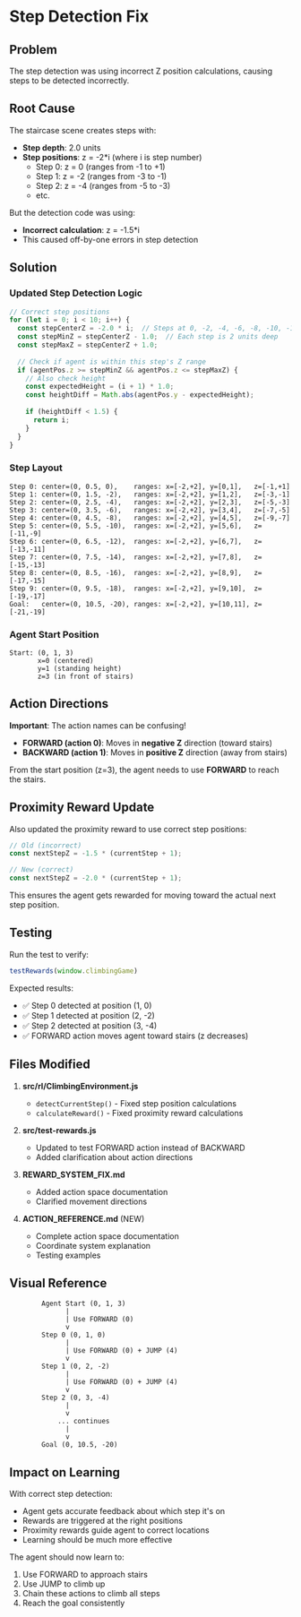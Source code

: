 # Step Detection Fix

## Problem
The step detection was using incorrect Z position calculations, causing steps to be detected incorrectly.

## Root Cause
The staircase scene creates steps with:
- **Step depth**: 2.0 units
- **Step positions**: z = -2*i (where i is step number)
  - Step 0: z = 0 (ranges from -1 to +1)
  - Step 1: z = -2 (ranges from -3 to -1)
  - Step 2: z = -4 (ranges from -5 to -3)
  - etc.

But the detection code was using:
- **Incorrect calculation**: z = -1.5*i
- This caused off-by-one errors in step detection

## Solution

### Updated Step Detection Logic

```javascript
// Correct step positions
for (let i = 0; i < 10; i++) {
  const stepCenterZ = -2.0 * i;  // Steps at 0, -2, -4, -6, -8, -10, -12, -14, -16, -18
  const stepMinZ = stepCenterZ - 1.0;  // Each step is 2 units deep
  const stepMaxZ = stepCenterZ + 1.0;
  
  // Check if agent is within this step's Z range
  if (agentPos.z >= stepMinZ && agentPos.z <= stepMaxZ) {
    // Also check height
    const expectedHeight = (i + 1) * 1.0;
    const heightDiff = Math.abs(agentPos.y - expectedHeight);
    
    if (heightDiff < 1.5) {
      return i;
    }
  }
}
```

### Step Layout

```
Step 0: center=(0, 0.5, 0),    ranges: x=[-2,+2], y=[0,1],   z=[-1,+1]
Step 1: center=(0, 1.5, -2),   ranges: x=[-2,+2], y=[1,2],   z=[-3,-1]
Step 2: center=(0, 2.5, -4),   ranges: x=[-2,+2], y=[2,3],   z=[-5,-3]
Step 3: center=(0, 3.5, -6),   ranges: x=[-2,+2], y=[3,4],   z=[-7,-5]
Step 4: center=(0, 4.5, -8),   ranges: x=[-2,+2], y=[4,5],   z=[-9,-7]
Step 5: center=(0, 5.5, -10),  ranges: x=[-2,+2], y=[5,6],   z=[-11,-9]
Step 6: center=(0, 6.5, -12),  ranges: x=[-2,+2], y=[6,7],   z=[-13,-11]
Step 7: center=(0, 7.5, -14),  ranges: x=[-2,+2], y=[7,8],   z=[-15,-13]
Step 8: center=(0, 8.5, -16),  ranges: x=[-2,+2], y=[8,9],   z=[-17,-15]
Step 9: center=(0, 9.5, -18),  ranges: x=[-2,+2], y=[9,10],  z=[-19,-17]
Goal:   center=(0, 10.5, -20), ranges: x=[-2,+2], y=[10,11], z=[-21,-19]
```

### Agent Start Position

```
Start: (0, 1, 3)
       x=0 (centered)
       y=1 (standing height)
       z=3 (in front of stairs)
```

## Action Directions

**Important**: The action names can be confusing!

- **FORWARD (action 0)**: Moves in **negative Z** direction (toward stairs)
- **BACKWARD (action 1)**: Moves in **positive Z** direction (away from stairs)

From the start position (z=3), the agent needs to use **FORWARD** to reach the stairs.

## Proximity Reward Update

Also updated the proximity reward to use correct step positions:

```javascript
// Old (incorrect)
const nextStepZ = -1.5 * (currentStep + 1);

// New (correct)
const nextStepZ = -2.0 * (currentStep + 1);
```

This ensures the agent gets rewarded for moving toward the actual next step position.

## Testing

Run the test to verify:
```javascript
testRewards(window.climbingGame)
```

Expected results:
- ✅ Step 0 detected at position (1, 0)
- ✅ Step 1 detected at position (2, -2)
- ✅ Step 2 detected at position (3, -4)
- ✅ FORWARD action moves agent toward stairs (z decreases)

## Files Modified

1. **src/rl/ClimbingEnvironment.js**
   - `detectCurrentStep()` - Fixed step position calculations
   - `calculateReward()` - Fixed proximity reward calculations

2. **src/test-rewards.js**
   - Updated to test FORWARD action instead of BACKWARD
   - Added clarification about action directions

3. **REWARD_SYSTEM_FIX.md**
   - Added action space documentation
   - Clarified movement directions

4. **ACTION_REFERENCE.md** (NEW)
   - Complete action space documentation
   - Coordinate system explanation
   - Testing examples

## Visual Reference

```
        Agent Start (0, 1, 3)
              |
              | Use FORWARD (0)
              v
        Step 0 (0, 1, 0)
              |
              | Use FORWARD (0) + JUMP (4)
              v
        Step 1 (0, 2, -2)
              |
              | Use FORWARD (0) + JUMP (4)
              v
        Step 2 (0, 3, -4)
              |
              v
            ... continues
              |
              v
        Goal (0, 10.5, -20)
```

## Impact on Learning

With correct step detection:
- Agent gets accurate feedback about which step it's on
- Rewards are triggered at the right positions
- Proximity rewards guide agent to correct locations
- Learning should be much more effective

The agent should now learn to:
1. Use FORWARD to approach stairs
2. Use JUMP to climb up
3. Chain these actions to climb all steps
4. Reach the goal consistently
